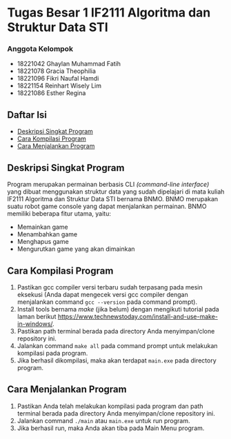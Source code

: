 # Tugas Besar 1 IF2111 Algoritma dan Struktur Data STI

### Anggota Kelompok
* 18221042	Ghaylan Muhammad Fatih
* 18221078	Gracia Theophilia
* 18221096	Fikri Naufal Hamdi
* 18221154	Reinhart Wisely Lim
* 18221086	Esther Regina

## Daftar Isi
* [Deskripsi Singkat Program](#deskripsi-singkat-program)
* [Cara Kompilasi Program](#cara-kompilasi-program)
* [Cara Menjalankan Program](#cara-menjalankan-program)

## Deskripsi Singkat Program
Program merupakan permainan berbasis CLI *(command-line interface)* yang dibuat menggunakan struktur data yang sudah dipelajari di mata kuliah IF2111 Algoritma dan Struktur Data STI bernama BNMO. BNMO merupakan suatu robot game console yang dapat menjalankan permainan. BNMO memiliki beberapa fitur utama, yaitu:
* Memainkan game
* Menambahkan game
* Menghapus game
* Mengurutkan game yang akan dimainkan


## Cara Kompilasi Program
1. Pastikan gcc compiler versi terbaru sudah terpasang pada mesin eksekusi (Anda dapat mengecek versi gcc compiler dengan menjalankan command `gcc --version` pada command prompt).
2. Install tools bernama *make* (jika belum) dengan mengikuti tutorial pada laman berikut https://www.technewstoday.com/install-and-use-make-in-windows/.
3. Pastikan path terminal berada pada directory Anda menyimpan/clone repository ini.
4. Jalankan command `make all` pada command prompt untuk melakukan kompilasi pada program.
5. Jika berhasil dikompilasi, maka akan terdapat `main.exe` pada directory program.

## Cara Menjalankan Program
1. Pastikan Anda telah melakukan kompilasi pada program dan path terminal berada pada directory Anda menyimpan/clone repository ini.
2. Jalankan command `./main` atau `main.exe` untuk run program.
3. Jika berhasil run, maka Anda akan tiba pada Main Menu program.